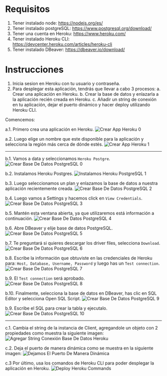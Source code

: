 # Requisitos
1. Tener instalado node: https://nodejs.org/es/
2. Tener instalado postgreSQL: https://www.postgresql.org/download/
3. Tener una cuenta en Heroku: https://www.heroku.com/
4. Tener instalado Heroku CLI: https://devcenter.heroku.com/articles/heroku-cli
5. Tener instalado DBeaver: https://dbeaver.io/download/

# Instrucciones

1. Inicia sesion en Heroku con tu usuario y contraseña.
2. Para desplegar esta aplicación, tendrás que llevar a cabo 3 procesos:
    a. Crear una aplicación en Heroku.
    b. Crear la base de datos y enlazarla a la aplicación recién creada en Heroku.
    c. Añadir un string de conexión en tu aplicación, dejar el puerto dinámico y hacer deploy utilizando Heroku CLI.

Comencemos:

a.1. Primero crea una aplicación en Heroku.
![Crear App Heroku 0](https://github.com/Franxcode/desafio-desplegando-una-aplicacion-express-en-heroku/blob/master/public/assets/img/Crear_App_Heroku_0.PNG?raw=true)

a.2. Luego elige un nombre que este disponible para la aplicación y selecciona la región más cerca de dónde estés.
![Crear App Heroku 1](https://github.com/Franxcode/desafio-desplegando-una-aplicacion-express-en-heroku/blob/master/public/assets/img/Crear_App_Heroku_1.PNG?raw=true)

<hr/>

b.1. Vamos a data y seleccionamos ```Heroku Postgre```.
![Crear Base De Datos PostgreSQL 0](https://github.com/Franxcode/desafio-desplegando-una-aplicacion-express-en-heroku/blob/master/public/assets/img/Crear_Base_De_Datos_PostgreSQL_Heroku_0.PNG?raw=true)

b.2. Instalamos Heroku Postgres.
![Instalamos Heroku PostgreSQL 1](https://github.com/Franxcode/desafio-desplegando-una-aplicacion-express-en-heroku/blob/master/public/assets/img/Instalamos_Heroku_PostgreSQL_1.PNG?raw=true)

b.3. Luego seleccionamos un plan y enlazamos la base de datos a nuestra aplicación recientemente creada.
![Crear Base De Datos PostgreSQL 2](https://github.com/Franxcode/desafio-desplegando-una-aplicacion-express-en-heroku/blob/master/public/assets/img/Crear_Base_De_Datos_PostgreSQL_Heroku_2.PNG?raw=true)

b.4. Luego vamos a Settings y hacemos click en ```View Credentials```.
![Crear Base De Datos PostgreSQL 3](https://github.com/Franxcode/desafio-desplegando-una-aplicacion-express-en-heroku/blob/master/public/assets/img/Crear_Base_De_Datos_PostgreSQL_Heroku_3.PNG?raw=true)

b.5. Mantén esta ventana abierta, ya que utilizaremos está información a continuación.
![Crear Base De Datos PostgreSQL 4](https://github.com/Franxcode/desafio-desplegando-una-aplicacion-express-en-heroku/blob/master/public/assets/img/Crear_Base_De_Datos_PostgreSQL_Heroku_4.PNG?raw=true)

b.6. Abre DBeaver y elije base de datos PostgreSQL.
![Crear Base De Datos PostgreSQL 5](https://github.com/Franxcode/desafio-desplegando-una-aplicacion-express-en-heroku/blob/master/public/assets/img/Crear_Base_De_Datos_PostgreSQL_Heroku_5.PNG?raw=true)

b.7. Te preguntará si quieres descargar los driver files, selecciona ```Download```.
![Crear Base De Datos PostgreSQL 6](https://github.com/Franxcode/desafio-desplegando-una-aplicacion-express-en-heroku/blob/master/public/assets/img/Crear_Base_De_Datos_PostgreSQL_Heroku_6.PNG?raw=true)

b.8. Escribe la información que obtuviste en las credenciales de Heroku para: ```Host, Database, Username, Password``` y luego has un ```Test connection```.
![Crear Base De Datos PostgreSQL 7 ](https://github.com/Franxcode/desafio-desplegando-una-aplicacion-express-en-heroku/blob/master/public/assets/img/Crear_Base_De_Datos_PostgreSQL_Heroku_7.PNG?raw=true)

b.9. El ```Test connection``` será aprobado.
![Crear Base De Datos PostgreSQL 8](https://github.com/Franxcode/desafio-desplegando-una-aplicacion-express-en-heroku/blob/master/public/assets/img/Crear_Base_De_Datos_PostgreSQL_Heroku_8.PNG?raw=true)

b.10. Finalmente, selecciona la base de datos en DBeaver, has clic en SQL Editor y selecciona Open SQL Script.
![Crear Base De Datos PostgreSQL 9](https://github.com/Franxcode/desafio-desplegando-una-aplicacion-express-en-heroku/blob/master/public/assets/img/Crear_Base_De_Datos_PostgreSQL_Heroku_9.PNG?raw=true)

b.9. Escribe el SQL para crear la tabla y ejecutalo.
![Crear Base De Datos PostgreSQL 10](https://github.com/Franxcode/desafio-desplegando-una-aplicacion-express-en-heroku/blob/master/public/assets/img/Crear_Base_De_Datos_PostgreSQL_Heroku_10.PNG?raw=true)

<hr/>

c.1. Cambia el string de la instancia de Client, agregandole un objeto con 2 propiedades como muestra la siguiente imagen:
![Agregar String Conexión Base De Datos Heroku](https://github.com/Franxcode/desafio-desplegando-una-aplicacion-express-en-heroku/blob/master/public/assets/img/Agregar_String_Conexion_Base_De_Datos_Heroku.PNG?raw=true)

c.2. Deja el puerto de manera dinámica como se muestra en la siguiente imagen:
![Dejamos El Puerto De Manera Dinámica](https://github.com/Franxcode/desafio-desplegando-una-aplicacion-express-en-heroku/blob/master/public/assets/img/Dejamos_El_Puerto_De_Manera_Dinamica.PNG?raw=true)
 
c.3 Por último, usa los comandos de Heroku CLI para poder desplegar la aplicación en Heroku.
![Deploy Heroku Commands](https://github.com/Franxcode/desafio-desplegando-una-aplicacion-express-en-heroku/blob/master/public/assets/img/Deploy_Heroku_Commands.PNG?raw=true)